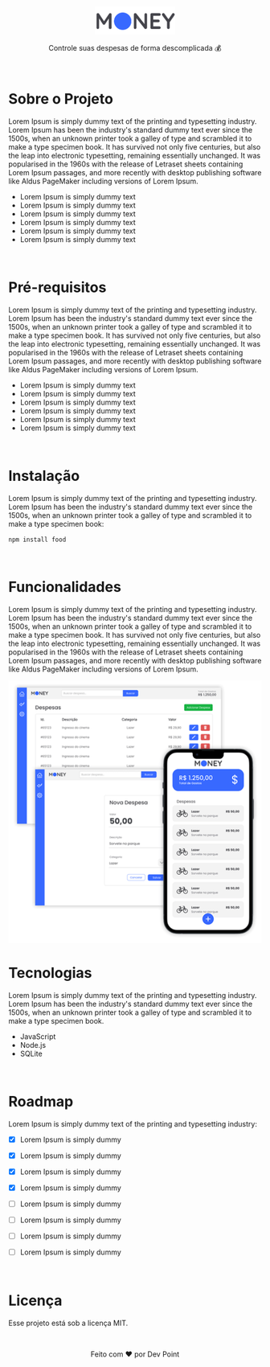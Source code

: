 <p align="center">
  <img src="https://github.com/devpoint-oficial/money-web/blob/master/src/assets/logo.png" width="160">
</p>
<p align="center">
 Controle suas despesas de forma descomplicada 💰
</p>

<br>
<h1>Sobre o Projeto</h1>
<p>Lorem Ipsum is simply dummy text of the printing and typesetting industry. Lorem Ipsum has been the industry's standard dummy text ever since the 1500s, when an unknown printer took a galley of type and scrambled it to make a type specimen book. It has survived not only five centuries, but also the leap into electronic typesetting, remaining essentially unchanged. It was popularised in the 1960s with the release of Letraset sheets containing Lorem Ipsum passages, and more recently with desktop publishing software like Aldus PageMaker including versions of Lorem Ipsum.</p>
<ul>
    <li>Lorem Ipsum is simply dummy text</li>
    <li>Lorem Ipsum is simply dummy text</li>
    <li>Lorem Ipsum is simply dummy text</li>
    <li>Lorem Ipsum is simply dummy text</li>
    <li>Lorem Ipsum is simply dummy text</li>
    <li>Lorem Ipsum is simply dummy text</li>
</ul>

<br>

<h1>Pré-requisitos</h1>
<p>Lorem Ipsum is simply dummy text of the printing and typesetting industry. Lorem Ipsum has been the industry's standard dummy text ever since the 1500s, when an unknown printer took a galley of type and scrambled it to make a type specimen book. It has survived not only five centuries, but also the leap into electronic typesetting, remaining essentially unchanged. It was popularised in the 1960s with the release of Letraset sheets containing Lorem Ipsum passages, and more recently with desktop publishing software like Aldus PageMaker including versions of Lorem Ipsum.</p>

<ul>
    <li>Lorem Ipsum is simply dummy text</li>
    <li>Lorem Ipsum is simply dummy text</li>
    <li>Lorem Ipsum is simply dummy text</li>
    <li>Lorem Ipsum is simply dummy text</li>
    <li>Lorem Ipsum is simply dummy text</li>
    <li>Lorem Ipsum is simply dummy text</li>
</ul>

<br>

<h1>Instalação</h1>
<p>Lorem Ipsum is simply dummy text of the printing and typesetting industry. Lorem Ipsum has been the industry's standard dummy text ever since the 1500s, when an unknown printer took a galley of type and scrambled it to make a type specimen book:</p>

```
npm install food
```


<br>

<h1>Funcionalidades</h1>
<p>Lorem Ipsum is simply dummy text of the printing and typesetting industry. Lorem Ipsum has been the industry's standard dummy text ever since the 1500s, when an unknown printer took a galley of type and scrambled it to make a type specimen book. It has survived not only five centuries, but also the leap into electronic typesetting, remaining essentially unchanged. It was popularised in the 1960s with the release of Letraset sheets containing Lorem Ipsum passages, and more recently with desktop publishing software like Aldus PageMaker including versions of Lorem Ipsum.</p>

<img src="https://github.com/devpoint-oficial/money-web/blob/master/src/assets/banner-telas.png">

<br> 

<h1>Tecnologias</h1>
<p>Lorem Ipsum is simply dummy text of the printing and typesetting industry. Lorem Ipsum has been the industry's standard dummy text ever since the 1500s, when an unknown printer took a galley of type and scrambled it to make a type specimen book.</p>

<ul>
    <li>JavaScript</li>
    <li>Node.js</li>
    <li>SQLite</li>    
</ul>


<br>

<h1>Roadmap</h1>
<p>Lorem Ipsum is simply dummy text of the printing and typesetting industry:</p>

- [x] Lorem Ipsum is simply dummy
- [x] Lorem Ipsum is simply dummy
- [x] Lorem Ipsum is simply dummy
- [x] Lorem Ipsum is simply dummy
- [ ] Lorem Ipsum is simply dummy
- [ ] Lorem Ipsum is simply dummy
- [ ] Lorem Ipsum is simply dummy
- [ ] Lorem Ipsum is simply dummy



<br>

<h1>Licença</h1>
<p>Esse projeto está sob a licença MIT.</p>
<br>
<p align="center">Feito com ❤️ por Dev Point</p>
